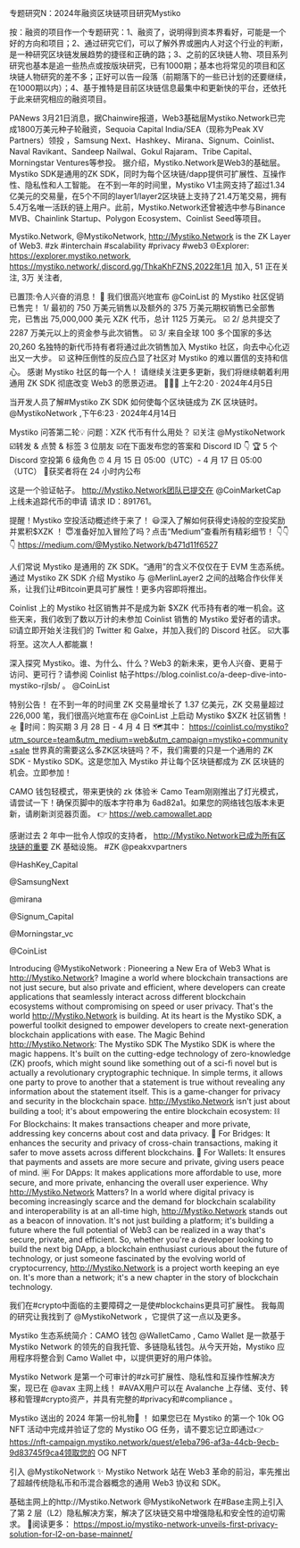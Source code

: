 专题研究N：2024年融资区块链项目研究Mystiko


按：融资的项目作一个专题研究：1、融资了，说明得到资本界看好，可能是一个好的方向和项目；2、通过研究它们，可以了解外界或圈内人对这个行业的判断，是一种研究区块链发展趋势的捷径和正确的路；3、之前的区块链人物、项目系列研究也基本是追一些热点或按版块研究，已有1000期；基本也将常见的项目和区块链人物研究的差不多；正好可以告一段落（前期落下的一些已计划的还要继续，在1000期以内）；4、基于推特是目前区块链信息最集中和更新快的平台，还依托于此来研究相应的融资项目。


PANews 3月21日消息，据Chainwire报道，Web3基础层Mystiko.Network已完成1800万美元种子轮融资，Sequoia Capital India/SEA（现称为Peak XV Partners）领投 ，Samsung Next、Hashkey、Mirana、Signum、Coinlist、 Naval Ravikant、Sandeep Nailwal、Gokul Rajaram、Tribe Capital、Morningstar Ventures等参投。
据介绍，Mystiko.Network是Web3的基础层。 Mystiko SDK是通用的ZK SDK，同时为每个区块链/dapp提供可扩展性、互操作性、隐私性和人工智能。 在不到一年的时间里，Mystiko V1主网支持了超过1.34亿美元的交易量，在5个不同的layer1/layer2区块链上支持了21.4万笔交易，拥有5.4万名唯一活跃的链上用户。此前，Mystiko.Network还曾被选中参与Binance MVB、Chainlink Startup、Polygon Ecosystem、Coinlist Seed等项目。

Mystiko.Network,
@MystikoNetwork,
http://Mystiko.Network is the ZK Layer of Web3. #zk #interchain #scalability #privacy #web3 🌐Explorer: https://explorer.mystiko.network,
https://mystiko.network/,discord.gg/ThkaKhFZNS,2022年1月 加入,
51 正在关注,
3万 关注者,


已置顶:令人兴奋的消息！ 🚀
我们很高兴地宣布
@CoinList
的 Mystiko 社区促销已售完！
1/ 最初的 750 万美元销售以及额外的 375 万美元期权销售已全部售完，已售出 75,000,000 美元 XZK 代币，总计 1125 万美元。 ☑️
2/ 总共提交了 2287 万美元以上的资金参与此次销售。 ☑️
3/ 来自全球 100 多个国家的多达 20,260 名独特的新代币持有者将通过此次销售加入 Mystiko 社区，向去中心化迈出又一大步。 ☑️
这种压倒性的反应凸显了社区对 Mystiko 的难以置信的支持和信心。
感谢 Mystiko 社区的每一个人！
请继续关注更多更新，我们将继续朝着利用通用 ZK SDK 彻底改变 Web3 的愿景迈进。 🚀🚀🚀
上午2:20 · 2024年4月5日

当开发人员了解#Mystiko ZK SDK 如何使每个区块链成为 ZK 区块链时。
@MystikoNetwork
 ,下午6:23 · 2024年4月14日

Mystiko 问答第二轮💡
问题：XZK 代币有什么用处？
☑️关注
@MystikoNetwork
☑️转发 & 点赞 & 标签 3 位朋友
☑️在下面发布您的答案和 Discord ID 👇
🏆 5 个 Discord 空投第 6 级角色
⏰ 4 月 15 日 05:00（UTC）- 4 月 17 日 05:00（UTC）
🏅获奖者将在 24 小时内公布

这是一个验证帖子。
http://Mystiko.Network团队已提交在
@CoinMarketCap
上线未追踪代币的申请
请求 ID：891761。

提醒！Mystiko 空投活动概述终于来了！
😃深入了解如何获得史诗般的空投奖励并累积$XZK ！
😇准备好加入冒险了吗？点击“Medium”查看所有精彩细节！ 👇👇👇
https://medium.com/@Mystiko.Network/b471d11f6527

人们常说 Mystiko 是通用的 ZK SDK。“通用”的含义不仅仅在于 EVM 生态系统。通过 Mystiko ZK SDK 介绍 Mystiko 与
@MerlinLayer2
之间的战略合作伙伴关系，让我们让#Bitcoin更具可扩展性！更多内容即将推出。

Coinlist 上的 Mystiko 社区销售并不是成为新 $XZK 代币持有者的唯一机会。这些天来，我们收到了数以万计的未参加 Coinlist 销售的 Mystiko 爱好者的请求。
☑️请立即开始关注我们的 Twitter 和 Galxe，并加入我们的 Discord 社区。
☑️大事将至。这次人人都能赢！ 

深入探究 Mystiko。谁、为什么、什么？Web3 的新未来，更令人兴奋、更易于访问、更可行？请参阅 Coinlist 帖子https://blog.coinlist.co/a-deep-dive-into-mystiko-rjlsb/ 。 
@CoinList

特别公告！
在不到一年的时间里 ZK 交易量增长了 1.37 亿美元，ZK 交易量超过 226,000 笔，我们很高兴地宣布在
@CoinList
上启动 Mystiko $XZK 社区销售！ 🛸
🚀时间：购买期 3 月 28 日 - 4 月 4 日
🗺️其中： https://coinlist.co/mystiko?utm_source=team&utm_medium=web&utm_campaign=mystiko+community+sale
世界真的需要这么多ZK区块链吗？不，我们需要的只是一个通用的 ZK SDK - Mystiko SDK。这是您加入 Mystiko 并让每个区块链都成为 ZK 区块链的机会。立即参加！

CAMO 钱包轻模式，带来更快的 zk 体验☀️
Camo Team刚刚推出了灯光模式，请尝试一下！确保页脚中的版本字符串为 6ad82a1。如果您的网络钱包版本未更新，请刷新浏览器页面。
👉 https://web.camowallet.app

感谢过去 2 年中一批令人惊叹的支持者， http://Mystiko.Network已成为所有区块链的重要 ZK 基础设施。 #ZK 
@peakxvpartners
 
@HashKey_Capital
 
@SamsungNext
 
@mirana
 
@Signum_Capital
 
@Morningstar_vc
 
@CoinList

Introducing 
@MystikoNetwork
: Pioneering a New Era of Web3
What is http://Mystiko.Network?
Imagine a world where blockchain transactions are not just secure, but also private and efficient, where developers can create applications that seamlessly interact across different blockchain ecosystems without compromising on speed or user privacy. 
That's the world http://Mystiko.Network is building. At its heart is the Mystiko SDK, a powerful toolkit designed to empower developers to create next-generation blockchain applications with ease.
The Magic Behind http://Mystiko.Network: The Mystiko SDK
The Mystiko SDK is where the magic happens. It's built on the cutting-edge technology of zero-knowledge (ZK) proofs, which might sound like something out of a sci-fi novel but is actually a revolutionary cryptographic technique. 
In simple terms, it allows one party to prove to another that a statement is true without revealing any information about the statement itself. This is a game-changer for privacy and security in the blockchain space.
http://Mystiko.Network isn't just about building a tool; it's about empowering the entire blockchain ecosystem:
⛓ For Blockchains: It makes transactions cheaper and more private, addressing key concerns about cost and data privacy.
🌉 For Bridges: It enhances the security and privacy of cross-chain transactions, making it safer to move assets across different blockchains.
👝 For Wallets: It ensures that payments and assets are more secure and private, giving users peace of mind.
🈸 For DApps: It makes applications more affordable to use, more secure, and more private, enhancing the overall user experience.
Why http://Mystiko.Network Matters?
In a world where digital privacy is becoming increasingly scarce and the demand for blockchain scalability and interoperability is at an all-time high, http://Mystiko.Network stands out as a beacon of innovation. It's not just building a platform; it's building a future where the full potential of Web3 can be realized in a way that's secure, private, and efficient.
So, whether you're a developer looking to build the next big DApp, a blockchain enthusiast curious about the future of technology, or just someone fascinated by the evolving world of cryptocurrency, http://Mystiko.Network is a project worth keeping an eye on. It's more than a network; it's a new chapter in the story of blockchain technology.

我们在#crypto中面临的主要障碍之一是使#blockchains更具可扩展性。
我每周的研究让我找到了
@MystikoNetwork
 ，它提供了这一点以及更多。

Mystiko 生态系统简介：CAMO 钱包
@WalletCamo
,
Camo Wallet 是一款基于 Mystiko Network 的领先的自我托管、多链隐私钱包。从今天开始，Mystiko 应用程序将整合到 Camo Wallet 中，以提供更好的用户体验。

Mystiko Network 是第一个可审计的#zk可扩展性、隐私性和互操作性解决方案，现已在
@avax
主网上线！ #AVAX用户可以在 Avalanche 上存储、支付、转移和管理#crypto资产，并具有完整的#privacy和#compliance 。

Mystiko 送出的 2024 年第一份礼物🎁 ！
如果您已在 Mystiko 的第一个 10k OG NFT 活动中完成并验证了您的 Mystiko OG 任务，请不要忘记立即通过👉 https://nft-campaign.mystiko.network/quest/e1eba796-af3a-44cb-9ecb-9d83745f9ca4领取您的 OG NFT

引入
@MystikoNetwork
 ✨
Mystiko Network 站在 Web3 革命的前沿，率先推出了超越传统隐私币和币混合器概念的通用 Web3 协议和 SDK。

基础主网上的http://Mystiko.Network
@MystikoNetwork
在#Base主网上引入了第 2 层（L2）隐私解决方案，解决了区块链交易中增强隐私和安全性的迫切需求。
📃阅读更多： https://mpost.io/mystiko-network-unveils-first-privacy-solution-for-l2-on-base-mainnet/
